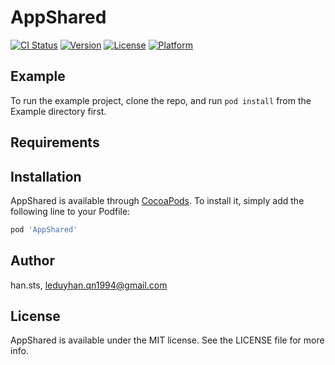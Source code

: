 # AppShared

[![CI Status](https://img.shields.io/travis/han.sts/AppShared.svg?style=flat)](https://travis-ci.org/han.sts/AppShared)
[![Version](https://img.shields.io/cocoapods/v/AppShared.svg?style=flat)](https://cocoapods.org/pods/AppShared)
[![License](https://img.shields.io/cocoapods/l/AppShared.svg?style=flat)](https://cocoapods.org/pods/AppShared)
[![Platform](https://img.shields.io/cocoapods/p/AppShared.svg?style=flat)](https://cocoapods.org/pods/AppShared)

## Example

To run the example project, clone the repo, and run `pod install` from the Example directory first.

## Requirements

## Installation

AppShared is available through [CocoaPods](https://cocoapods.org). To install
it, simply add the following line to your Podfile:

```ruby
pod 'AppShared'
```

## Author

han.sts, leduyhan.qn1994@gmail.com

## License

AppShared is available under the MIT license. See the LICENSE file for more info.
